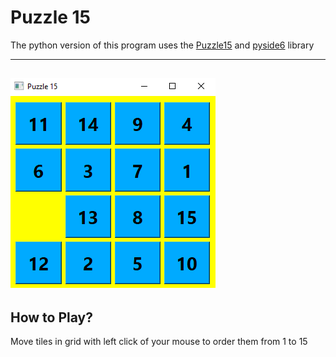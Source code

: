 # Puzzle 15
    
The python version of this program uses the [Puzzle15](https://pypi.org/project/puzzle15-ai/) and [pyside6](http://wiki.qt.io/Qt_for_Python) library


---
![screenshot](Puzzle15.PNG)
---
## How to Play?
Move tiles in grid with left click of your mouse to order them from 1 to 15 



